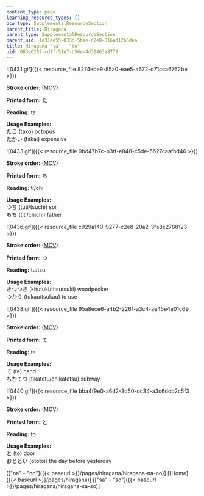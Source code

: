 ```yaml
---
content_type: page
learning_resource_types: []
ocw_type: SupplementalResourceSection
parent_title: Hiragana
parent_type: SupplementalResourceSection
parent_uid: 1e31ae55-033d-5bae-d2e0-816ad12b6dea
title: Hiragana "ta" - "to"
uid: 083e6207-cd1f-51e7-b56e-4d31463a8778
---
```


![0431.gif]({{< resource_file 8274ebe9-85a0-eae5-a672-d71cca6762be >}})

**Stroke order:** ([MOV](http://www.archive.org/download/MITRES21F.01S10_HIRAGANA_CHARACTERS/0431.mov))

**Printed form:** た

**Reading:** ta

**Usage Examples:**  
たこ (tako) octopus  
たかい (takai) expensive

![0433.gif]({{< resource_file 9bd47b7c-b3ff-e848-c5de-5627caafbd46 >}})

**Stroke order:** ([MOV](http://www.archive.org/download/MITRES21F.01S10_HIRAGANA_CHARACTERS/0433.mov))

**Printed form:** ち

**Reading:** ti/chi

**Usage Examples:**  
つち (tuti/tsuchi) soil  
ちち (titi/chichi) father

![0436.gif]({{< resource_file c929a140-9277-c2e8-20a2-3fa8e2788123 >}})

**Stroke order:** ([MOV](http://www.archive.org/download/MITRES21F.01S10_HIRAGANA_CHARACTERS/0436.mov))

**Printed form:** つ

**Reading:** tu/tsu

**Usage Examples:**  
きつつき (kitutuki/titsutsuki) woodpecker  
つかう (tukau/tsukau) to use

![0438.gif]({{< resource_file 95a8ece6-a4b2-2261-a3c4-ae45e4e01c69 >}})

**Stroke order:** ([MOV](http://www.archive.org/download/MITRES21F.01S10_HIRAGANA_CHARACTERS/0438.mov))

**Printed form:** て

**Reading:** te

**Usage Examples:**  
て (te) hand  
ちかてつ (tikatetu/chikatetsu) subway

![0440.gif]({{< resource_file bba4f9e0-a6d2-3d50-dc34-a3c6ddb2c5f3 >}})

**Stroke order:** ([MOV](http://www.archive.org/download/MITRES21F.01S10_HIRAGANA_CHARACTERS/0440.mov))

**Printed form:** と

**Reading:** to

**Usage Examples:**  
と (to) door  
おととい (ototoi) the day before yesterday

  
\[["na" - "no"]({{< baseurl >}}/pages/hiragana/hiragana-na-no)\] \[[Home]({{< baseurl >}}/pages/hiragana)\] \[["sa" - "so"]({{< baseurl >}}/pages/hiragana/hiragana-sa-so)\]